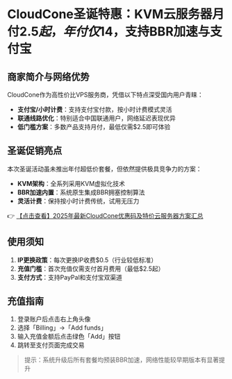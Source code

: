 # CloudCone圣诞特惠：KVM云服务器月付$2.5起，年付仅$14，支持BBR加速与支付宝

## 商家简介与网络优势
CloudCone作为高性价比VPS服务商，凭借以下特点深受国内用户青睐：
- **支付宝/小时计费**：支持支付宝付款，按小时计费模式灵活
- **联通线路优化**：特别适合中国联通用户，网络延迟表现优异
- **低门槛方案**：多数产品支持月付，最低仅需$2.5即可体验

## 圣诞促销亮点
本次圣诞活动虽未推出年付超低价套餐，但依然提供极具竞争力的方案：
- **KVM架构**：全系列采用KVM虚拟化技术
- **BBR加速内置**：系统原生集成BBR拥塞控制算法
- **灵活计费**：保持按小时计费传统，试用无压力

👉 [【点击查看】2025年最新CloudCone优惠码及特价云服务器方案汇总](https://bit.ly/Cloudcone)

## 使用须知
1. **IP更换政策**：每次更换IP收费$0.5（行业较低标准）
2. **充值门槛**：首次充值仅需支付首月费用（最低$2.5起）
3. **支付方式**：支持PayPal和支付宝双渠道

## 充值指南
1. 登录账户后点击右上角头像
2. 选择「Billing」→「Add funds」
3. 输入充值金额后点击绿色「Add」按钮
4. 跳转至支付页面完成交易

> 提示：系统升级后所有套餐均预装BBR加速，网络性能较早期版本有显著提升